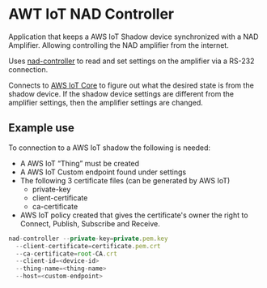 # AWT IoT NAD Controller
Application that keeps a AWS IoT Shadow device synchronized with a NAD Amplifier. Allowing controlling the NAD amplifier from the internet.

Uses [nad-controller](https://github.com/dmalmkvist/nad-controller) to read and set settings on the amplifier via a RS-232 connection.

Connects to [AWS IoT Core](https://aws.amazon.com/iot-core/) to figure out what the desired state is from the shadow device. If the shadow device settings are different from the amplifier settings, then the amplifier settings are changed.

## Example use
To connection to a AWS IoT shadow the following is needed:
- A AWS IoT “Thing” must be created
- A AWS IoT Custom endpoint found under settings
- The following 3 certificate files (can be generated by AWS IoT)
  - private-key
  - client-certificate
  - ca-certificate
- AWS IoT policy created that gives the certificate's owner the right to Connect, Publish, Subscribe and Receive.

```javascript
nad-controller --private-key=private.pem.key
  --client-certificate=certificate.pem.crt
  --ca-certificate=root-CA.crt
  --client-id=<device-id>
  --thing-name=<thing-name>
  --host=<custom-endpoint>
```
